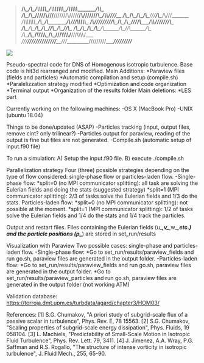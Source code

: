 
>__/\\\________/\\\__/\\\\\\\\\\\__/\\\\\\\\\\\\\\\_____/\\\\\\\\\\_____________/\\\\\_
> _\/\\\_______\/\\\_\/////\\\///__\///////\\\/////____/\\\///////\\\________/\\\\////__
>  _\/\\\_______\/\\\_____\/\\\___________\/\\\________\///______/\\\______/\\\///_______
>   _\/\\\\\\\\\\\\\\\_____\/\\\___________\/\\\_______________/\\\//_____/\\\\\\\\\\\____
>    _\/\\\/////////\\\_____\/\\\___________\/\\\______________\////\\\___/\\\\///////\\\__
>     _\/\\\_______\/\\\_____\/\\\___________\/\\\_________________\//\\\_\/\\\______\//\\\_
>      _\/\\\_______\/\\\_____\/\\\___________\/\\\________/\\\______/\\\__\//\\\______/\\\__
>       _\/\\\_______\/\\\__/\\\\\\\\\\\_______\/\\\_______\///\\\\\\\\\/____\///\\\\\\\\\/___
>        _\///________\///__\///////////________\///__________\/////////________\/////////_____




![](vis.gif)

Pseudo-spectral code for DNS of Homogenous isotropic turbulence.
Base code is hit3d rearranged and modified.
Main Additions:
  *Paraview files (fields and particles)
  *Automatic compilation and setup (compile.sh)
  *Paralelizzation strategy modified
  *Optimization and code organization
  *Terminal output
  *Organization of the results folder
Main deletions:
  *LES part


Currently working on the following machines:
-OS X (MacBook Pro)
-UNIX (ubuntu 18.04)


Things to be done/updated (ASAP)
-Particles tracking (input, output files, remove cint? only trilinear?)
-Particles output for paraview, reading of the output is fine but files are not generated.
-Compile.sh (automatic setup of input.f90 file)


To run a simulation:
A) Setup the input.f90 file.
B) execute ./compile.sh


Parallelization strategy
Four (three) possible strategies depending on the type of flow considered: single-phase flow or particles-laden flow.
-Single-phase flow:
  *split=0 (no MPI communicator splitting): all task are solving the Eulerian fields and doing the stats (suggested strategy)
  *split=1 (MPI communicator splitting): 2/3 of tasks solve the Eulerian fields and 1/3 do the stats.
Particles-laden flow:
  *split=0 (no MPI communicator splitting): not possible at the moment.
  *split=1 (MPI communicator splitting): 1/2 of tasks solve the Eulerian fields and 1/4 do the stats and 1/4 track the particles.


Output and restart files.
Files containing the Eulerian fields (u_***,v_***,w_***,etc.) and the particle positions (p_***) are stored in set_run/results


Visualization with Paraview
Two possible cases: single-phase and particles-laden flow.
-Single-phase flow:
  *Go to set_run/results/paraview_fields and run go.sh, paraview files are generated in the output folder.
-Particles-laden flow:
  *Go to set_run/results/paraview_fields and run go.sh, paraview files are generated in the output folder.
  *Go to set_run/results/paraview_particles and run go.sh, paraview files are generated in the output folder (not working ATM)


Validation database:
https://torroja.dmt.upm.es/turbdata/agard/chapter3/HOM03/


References:
[1] S.G. Chumakov, "A priori study of subgrid-scale flux of a passive scalar in turbulence", Phys. Rev. E, 78 15563.
[2] S.G. Chumakov, "Scaling properties of subgrid-scale energy dissipation", Phys. Fluids, 19 058104.
[3] L. Machiels, "Predictability of Small-Scale Motion in Isotropic Fluid Turbulence", Phys. Rev. Lett. 79, 3411.
[4] J. Jimenez, A.A. Wray, P.G. Saffman and R.S. Rogallo, "The structure of intense vorticity in isotropic turbulence", J. Fluid Mech., 255, 65-90.
